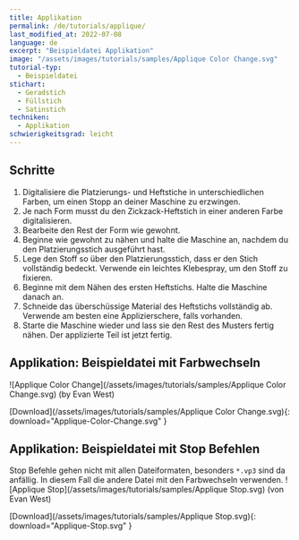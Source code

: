 ```yaml
---
title: Applikation
permalink: /de/tutorials/applique/
last_modified_at: 2022-07-08
language: de
excerpt: "Beispieldatei Applikation"
image: "/assets/images/tutorials/samples/Applique Color Change.svg"
tutorial-typ:
  - Beispieldatei
stichart:
  - Geradstich
  - Füllstich
  - Satinstich
techniken:
  - Applikation
schwierigkeitsgrad: leicht
---
```


## Schritte

1. Digitalisiere die Platzierungs- und Heftstiche in unterschiedlichen Farben, um einen Stopp an deiner Maschine zu erzwingen.
2. Je nach Form musst du den Zickzack-Heftstich in einer anderen Farbe digitalisieren.
3. Bearbeite den Rest der Form wie gewohnt.
4. Beginne wie gewohnt zu nähen und halte die Maschine an, nachdem du den Platzierungsstich ausgeführt hast.
5. Lege den Stoff so über den Platzierungsstich, dass er den Stich vollständig bedeckt.  Verwende ein leichtes Klebespray, um den Stoff zu fixieren.
6. Beginne mit dem Nähen des ersten Heftstichs.  Halte die Maschine danach an.
7. Schneide das überschüssige Material des Heftstichs vollständig ab.  Verwende am besten eine Applizierschere, falls vorhanden.
8. Starte die Maschine wieder und lass sie den Rest des Musters fertig nähen. Der applizierte Teil ist jetzt fertig.

## Applikation: Beispieldatei mit Farbwechseln

![Applique Color Change](/assets/images/tutorials/samples/Applique Color Change.svg) (by Evan West)

[Download](/assets/images/tutorials/samples/Applique Color Change.svg){: download="Applique-Color-Change.svg" }

## Applikation: Beispieldatei mit Stop Befehlen 

Stop Befehle gehen nicht mit allen Dateiformaten, besonders `*.vp3` sind da anfällig. In diesem Fall die andere Datei mit den Farbwechseln verwenden.
![Applique Stop](/assets/images/tutorials/samples/Applique Stop.svg) (von Evan West)

[Download](/assets/images/tutorials/samples/Applique Stop.svg){: download="Applique-Stop.svg" }
